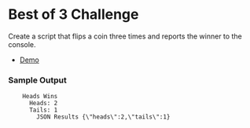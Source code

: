Best of 3 Challenge
===================
Create a script that flips a coin three times and reports the winner to the console.

* [Demo](http://jsbin.com/jiraqi/1/edit?console)

### Sample Output

```
    Heads Wins
      Heads: 2
      Tails: 1
        JSON Results {\"heads\":2,\"tails\":1}
            
```